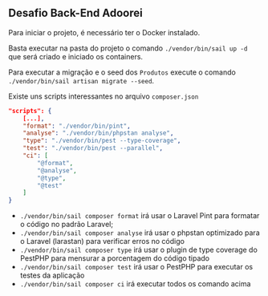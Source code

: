 ## Desafio Back-End Adoorei

Para iniciar o projeto, é necessário ter o Docker instalado.

Basta executar na pasta do projeto o comando ```./vendor/bin/sail up -d``` que será criado e iniciado os containers.

Para executar a migração e o seed dos ```Produtos``` execute o comando ```./vendor/bin/sail artisan migrate --seed```.

Existe uns scripts interessantes no arquivo ```composer.json```

```json
"scripts": {
    [...],
    "format": "./vendor/bin/pint",
    "analyse": "./vendor/bin/phpstan analyse",
    "type": "./vendor/bin/pest --type-coverage",
    "test": "./vendor/bin/pest --parallel",
    "ci": [
        "@format",
        "@analyse",
        "@type",
        "@test"
    ]
}
```
- ```./vendor/bin/sail composer format``` irá usar o Laravel Pint para formatar o código no padrão Laravel;
- ```./vendor/bin/sail composer analyse``` irá usar o phpstan optimizado para o Laravel (larastan) para verificar erros no código
- ```./vendor/bin/sail composer type``` irá usar o plugin de type coverage do PestPHP para mensurar a porcentagem do código tipado
- ```./vendor/bin/sail composer test``` irá usar o PestPHP para executar os testes da aplicação
- ```./vendor/bin/sail composer ci``` irá executar todos os comando acima

